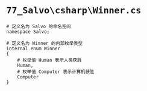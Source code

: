 # `77_Salvo\csharp\Winner.cs`

```
# 定义名为 Salvo 的命名空间
namespace Salvo;

# 定义名为 Winner 的内部枚举类型
internal enum Winner
{
    # 枚举值 Human 表示人类获胜
    Human,
    # 枚举值 Computer 表示计算机获胜
    Computer
}
```